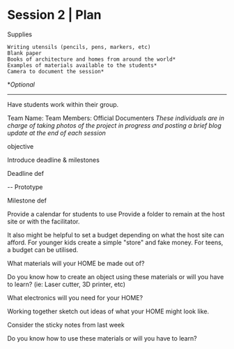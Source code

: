 # Session 2 | Plan

Supplies

    Writing utensils (pencils, pens, markers, etc)
    Blank paper
    Books of architecture and homes from around the world*
    Examples of materials available to the students*
    Camera to document the session*

**Optional*

---



Have students work within their group.

Team Name:
Team Members:
Official Documenters
*These individuals are in charge of taking photos of the project in progress and posting a brief blog update at the end of each session*


objective

Introduce deadline & milestones

Deadline def

-- Prototype

Milestone def

Provide a calendar for students to use
Provide a folder to remain at the host site or with the facilitator.

It also might be helpful to set a budget depending on what the host site can afford.  For younger kids create a simple "store" and fake money.  For teens, a budget can be utilised.

What materials will your HOME be made out of?

Do you know how to create an object using these materials or will you have to learn? (ie: Laser cutter, 3D printer, etc)

What electronics will you need for your HOME?

Working together sketch out ideas of what your HOME might look like.

Consider the sticky notes from last week




Do you know how to use these materials or will you have to learn? 